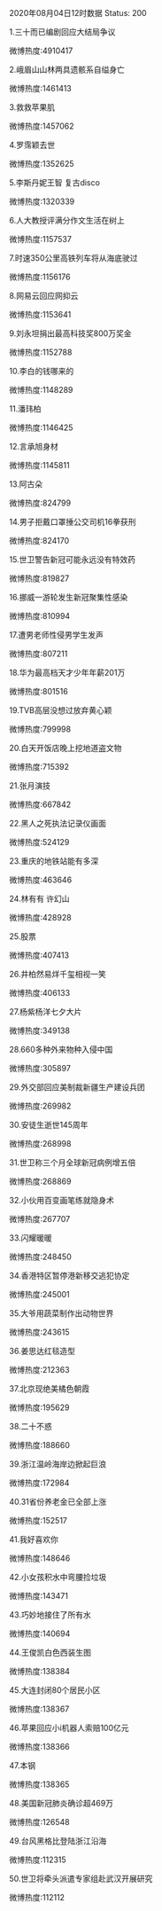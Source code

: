 2020年08月04日12时数据
Status: 200

1.三十而已编剧回应大结局争议

微博热度:4910417

2.峨眉山山林两具遗骸系自缢身亡

微博热度:1461413

3.救救苹果肌

微博热度:1457062

4.罗霈颖去世

微博热度:1352625

5.李斯丹妮王智 复古disco

微博热度:1320339

6.人大教授评满分作文生活在树上

微博热度:1157537

7.时速350公里高铁列车将从海底驶过

微博热度:1156176

8.网易云回应网抑云

微博热度:1153641

9.刘永坦捐出最高科技奖800万奖金

微博热度:1152788

10.李白的钱哪来的

微博热度:1148289

11.潘玮柏

微博热度:1146425

12.言承旭身材

微博热度:1145811

13.阿古朵

微博热度:824799

14.男子拒戴口罩捶公交司机16拳获刑

微博热度:824170

15.世卫警告新冠可能永远没有特效药

微博热度:819827

16.挪威一游轮发生新冠聚集性感染

微博热度:810994

17.遭男老师性侵男学生发声

微博热度:807211

18.华为最高档天才少年年薪201万

微博热度:801516

19.TVB高层没想过放弃黄心颖

微博热度:799998

20.白天开饭店晚上挖地道盗文物

微博热度:715392

21.张月演技

微博热度:667842

22.黑人之死执法记录仪画面

微博热度:524129

23.重庆的地铁站能有多深

微博热度:463646

24.林有有 许幻山

微博热度:428928

25.股票

微博热度:407413

26.井柏然易烊千玺相视一笑

微博热度:406133

27.杨紫杨洋七夕大片

微博热度:349138

28.660多种外来物种入侵中国

微博热度:305897

29.外交部回应美制裁新疆生产建设兵团

微博热度:269982

30.安徒生逝世145周年

微博热度:268998

31.世卫称三个月全球新冠病例增五倍

微博热度:268869

32.小伙用百变画笔练就隐身术

微博热度:267707

33.闪耀暖暖

微博热度:248450

34.香港特区暂停港新移交逃犯协定

微博热度:245001

35.大爷用蔬菜制作出动物世界

微博热度:243615

36.姜思达红毯造型

微博热度:212363

37.北京现绝美橘色朝霞

微博热度:195629

38.二十不惑

微博热度:188660

39.浙江温岭海岸边掀起巨浪

微博热度:172984

40.31省份养老金已全部上涨

微博热度:152517

41.我好喜欢你

微博热度:148646

42.小女孩积水中弯腰捡垃圾

微博热度:143471

43.巧妙地接住了所有水

微博热度:140694

44.王俊凯白色西装生图

微博热度:138384

45.大连封闭80个居民小区

微博热度:138367

46.苹果回应小i机器人索赔100亿元

微博热度:138366

47.本钢

微博热度:138365

48.美国新冠肺炎确诊超469万

微博热度:126548

49.台风黑格比登陆浙江沿海

微博热度:112315

50.世卫将牵头派遣专家组赴武汉开展研究

微博热度:112112

